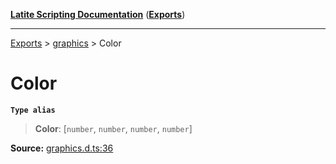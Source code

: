 [**Latite Scripting Documentation**](../../README.md) ([**Exports**](../../exports.md))

---

[Exports](../../exports.md) > [graphics](../index.md) > Color

# Color

**`Type alias`**

> **Color**: [`number`, `number`, `number`, `number`]

**Source:** [graphics.d.ts:36](https://github.com/LatiteScripting/latitescripting.github.io/blob/eee19f3/definitions/graphics.d.ts#L36)
